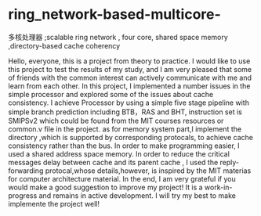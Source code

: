 # ring_network-based-multicore-
多核处理器 ;scalable ring network , four core, shared space memory ,directory-based cache coherency


Hello, everyone, this is a project from theory to practice. I would like to use this project to test the results of my study, and I am very pleased that some of friends with the common interest can actively communicate with me and learn from each other. In this project, I implemented a number issues in the simple processor  and explored some of the issues about cache consistency. I achieve Processor by using a simple five stage pipeline with simple branch prediction including BTB，RAS and BHT, instruction set is SMIPSv2 which could be found from the MIT courses resources or common.v file in the project. as for memory system part,I implement the directory ,which is supported by corresponding protocals, to achieve cache consistency rather than the bus. In order to make programming easier, I used a shared address space memory. In order to reduce the critical messages delay between cache and its parent cache  , I used the reply-forwarding protocal,whose details,however, is inspired by the MIT materias for computer architecture material. In the end, I am very grateful if you would make a good suggestion to improve my project! It is a work-in-progress and remains in active development.
I will try my best to make implemente the project well!
